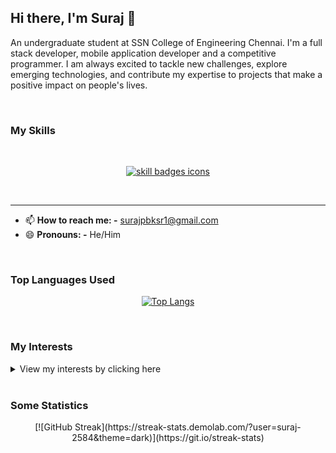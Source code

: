 ## Hi there, I'm Suraj 👋

An undergraduate student at SSN College of Engineering Chennai. I'm a full stack developer, mobile application developer and a competitive programmer. I am always excited to tackle new challenges, explore emerging technologies, and contribute my expertise to projects that make a positive impact on people's lives. 

<br>

### My Skills

<br>

<p align="center">
  <a href="https://github.com/suraj-2584?tab=repositories&q=&type=&language=&sort=stargazers" target="_blank">
    <img src="https://skillicons.dev/icons?i=flutter,dart,html,css,js,react,nodejs,mongodb,cpp,python,vscode,github,bootstrap" alt="skill badges icons" />
  </a>
</p>

<br>

---

- 📫 **How to reach me: -** [surajpbksr1@gmail.com](mailto:surajpbksr1@gmail.com)
- 😄 **Pronouns: -** He/Him 

<br>

### Top Languages Used
<div align="center">
  
 [![Top Langs](https://github-readme-stats.vercel.app/api/top-langs/?username=suraj-2584&theme=dark&layout=donut)](https://github.com/anuraghazra/github-readme-stats)

</div>

<br>

### My Interests
<details>
  <summary>View my interests by clicking here</summary>
  <br> 
    <ul>
        <li><a href = "https://codeforces.com/profile/suraj10" target="_blank">Competitive Programming</a></li>
        <li> <a href = "https://github.com/suraj-2584?tab=repositories" target="_blank">Full Stack Development</a></li>
        <li> <a href = "https://github.com/suraj-2584/contest-reminder" target="_blank">Discord Bot</a></li>
    </ul>
</details>
<br>

### Some Statistics

<div align="center">
  [![GitHub Streak](https://streak-stats.demolab.com/?user=suraj-2584&theme=dark)](https://git.io/streak-stats)
</div>


